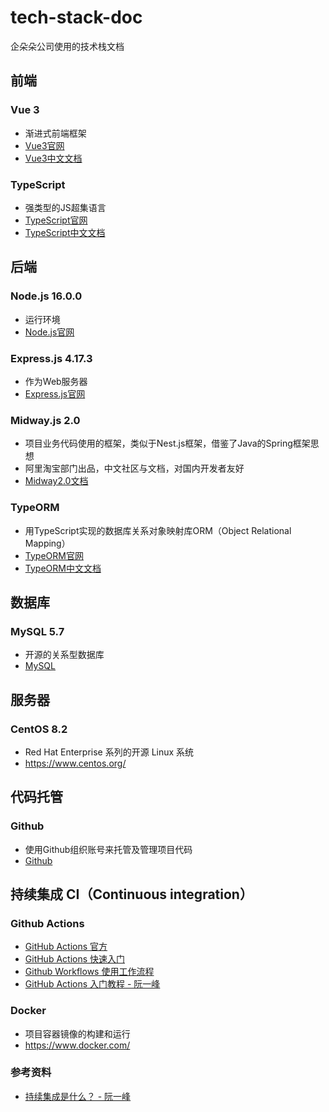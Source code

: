 # tech-stack-doc
企朵朵公司使用的技术栈文档

## 前端
### Vue 3
  - 渐进式前端框架
  - [Vue3官网](https://vuejs.org/)
  - [Vue3中文文档](https://staging-cn.vuejs.org/)

### TypeScript
  - 强类型的JS超集语言
  - [TypeScript官网](https://www.typescriptlang.org/)
  - [TypeScript中文文档](https://www.tslang.cn/)

## 后端
### Node.js 16.0.0
  - 运行环境
  - [Node.js官网](https://nodejs.org/zh-cn/)

### Express.js 4.17.3
  - 作为Web服务器
  - [Express.js官网](https://expressjs.com/zh-cn/)

### Midway.js 2.0
  - 项目业务代码使用的框架，类似于Nest.js框架，借鉴了Java的Spring框架思想
  - 阿里淘宝部门出品，中文社区与文档，对国内开发者友好
  - [Midway2.0文档](https://midwayjs.org/docs/2.0.0/intro)

### TypeORM
  - 用TypeScript实现的数据库关系对象映射库ORM（Object Relational Mapping）
  - [TypeORM官网](https://typeorm.io/)
  - [TypeORM中文文档](https://typeorm.biunav.com/zh/)

## 数据库
### MySQL 5.7
  - 开源的关系型数据库
  - [MySQL](https://www.mysql.com/cn/)

## 服务器
### CentOS 8.2
  - Red Hat Enterprise 系列的开源 Linux 系统
  - https://www.centos.org/

## 代码托管
### Github
  - 使用Github组织账号来托管及管理项目代码
  - [Github](https://github.com)

## 持续集成 CI（Continuous integration）
### Github Actions
- [GitHub Actions 官方](https://docs.github.com/cn/actions)
- [GitHub Actions 快速入门](https://docs.github.com/cn/actions/quickstart)
- [Github Workflows 使用工作流程](https://docs.github.com/cn/actions/using-workflows)
- [GitHub Actions 入门教程 - 阮一峰](https://www.ruanyifeng.com/blog/2019/09/getting-started-with-github-actions.html)

### Docker
  - 项目容器镜像的构建和运行
  - https://www.docker.com/

### 参考资料
- [持续集成是什么？ - 阮一峰](https://www.ruanyifeng.com/blog/2015/09/continuous-integration.html)
